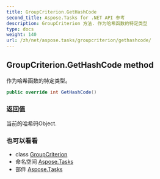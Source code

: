```yaml
---
title: GroupCriterion.GetHashCode
second_title: Aspose.Tasks for .NET API 参考
description: GroupCriterion 方法. 作为哈希函数的特定类型
type: docs
weight: 140
url: /zh/net/aspose.tasks/groupcriterion/gethashcode/
---
```

## GroupCriterion.GetHashCode method

作为哈希函数的特定类型。

```csharp
public override int GetHashCode()
```

### 返回值

当前的哈希码Object.

### 也可以看看

* class [GroupCriterion](../)
* 命名空间 [Aspose.Tasks](../../groupcriterion/)
* 部件 [Aspose.Tasks](../../../)


